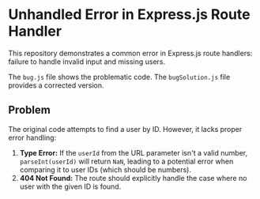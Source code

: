 # Unhandled Error in Express.js Route Handler

This repository demonstrates a common error in Express.js route handlers:  failure to handle invalid input and missing users.

The `bug.js` file shows the problematic code. The `bugSolution.js` file provides a corrected version.

## Problem

The original code attempts to find a user by ID. However, it lacks proper error handling:

1. **Type Error:** If the `userId` from the URL parameter isn't a valid number, `parseInt(userId)` will return `NaN`, leading to a potential error when comparing it to user IDs (which should be numbers).
2. **404 Not Found:**  The route should explicitly handle the case where no user with the given ID is found.